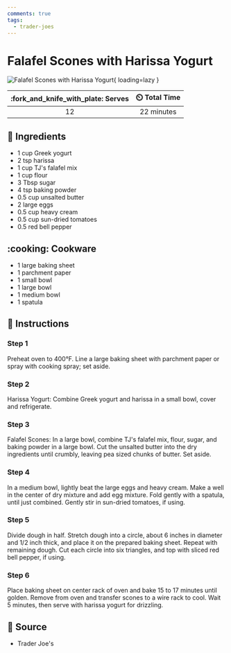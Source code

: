```yaml
---
comments: true
tags:
  - trader-joes
---
```

# Falafel Scones with Harissa Yogurt

![Falafel Scones with Harissa Yogurt](../assets/images/falafel-scones-with-harissa-yogurt.png){ loading=lazy }

| :fork_and_knife_with_plate: Serves | :timer_clock: Total Time |
|:----------------------------------:|:-----------------------: |
| 12 | 22 minutes |

## :salt: Ingredients

- 1 cup Greek yogurt
- 2 tsp harissa
- 1 cup TJ's falafel mix
- 1 cup flour
- 3 Tbsp sugar
- 4 tsp baking powder
- 0.5 cup unsalted butter
- 2 large eggs
- 0.5 cup heavy cream
- 0.5 cup sun-dried tomatoes
- 0.5 red bell pepper

## :cooking: Cookware

- 1 large baking sheet
- 1 parchment paper
- 1 small bowl
- 1 large bowl
- 1 medium bowl
- 1 spatula

## :pencil: Instructions

### Step 1

Preheat oven to 400°F. Line a large baking sheet with parchment paper or spray with cooking spray; set aside.

### Step 2

Harissa Yogurt: Combine Greek yogurt and harissa in a small bowl, cover and refrigerate.

### Step 3

Falafel Scones: In a large bowl, combine TJ's falafel mix, flour, sugar, and baking powder in a large bowl. Cut the
unsalted butter into the dry ingredients until crumbly, leaving pea sized chunks of butter. Set aside.

### Step 4

In a medium bowl, lightly beat the large eggs and heavy cream. Make a well in the center of dry mixture and add egg
mixture. Fold gently with a spatula, until just combined. Gently stir in sun-dried tomatoes, if using.

### Step 5

Divide dough in half. Stretch dough into a circle, about 6 inches in diameter and 1/2 inch thick, and place it on the
prepared baking sheet. Repeat with remaining dough. Cut each circle into six triangles, and top with sliced red bell
pepper, if using.

### Step 6

Place baking sheet on center rack of oven and bake 15 to 17 minutes until golden. Remove from oven and transfer scones
to a wire rack to cool. Wait 5 minutes, then serve with harissa yogurt for drizzling.

## :link: Source

- Trader Joe's
